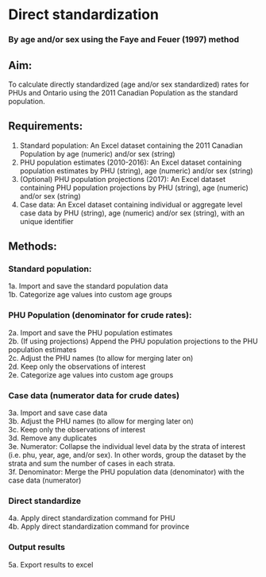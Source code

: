 # Direct standardization 
### By age and/or sex using the Faye and Feuer (1997) method <br/>
## Aim:
To calculate directly standardized (age and/or sex standardized) rates for PHUs and Ontario using the 2011 Canadian Population as the standard population.

## Requirements:
1. Standard population: An Excel dataset containing the 2011 Canadian Population by age (numeric) and/or sex (string)
2. PHU population estimates (2010-2016): An Excel dataset containing population estimates by PHU (string), age (numeric) and/or sex (string)
3. (Optional) PHU population projections (2017): An Excel dataset containing PHU population projections by PHU (string), age (numeric) and/or sex (string)
4. Case data: An Excel dataset containing individual or aggregate level case data by PHU (string), age (numeric) and/or sex (string), with an unique identifier

## Methods:
### Standard population:
1a. Import and save the standard population data <br/>
1b. Categorize age values into custom age groups


### PHU Population (denominator for crude rates):
2a. Import and save the PHU population estimates <br/>
2b. (If using projections) Append the PHU population projections to the PHU population estimates <br/>
2c. Adjust the PHU names (to allow for merging later on) <br/>
2d. Keep only the observations of interest <br/>
2e. Categorize age values into custom age groups <br/>

### Case data (numerator data for crude dates)
3a. Import and save case data <br/>
3b. Adjust the PHU names (to allow for merging later on) <br/>
3c. Keep only the observations of interest <br/>
3d. Remove any duplicates <br/>
3e. Numerator: Collapse the individual level data by the strata of interest (i.e. phu, year, age, and/or sex). In other words, group the dataset by the strata and sum the number of cases in each strata. <br/>
3f. Denominator: Merge the PHU population data (denominator) with the case data (numerator) <br/>

### Direct standardize
4a. Apply direct standardization command for PHU <br/>
4b. Apply direct standardization command for province <br/>

### Output results
5a. Export results to excel
